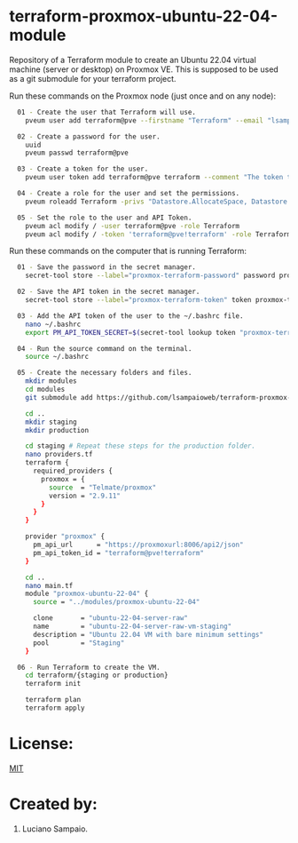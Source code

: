 # terraform-proxmox-ubuntu-22-04-module
Repository of a Terraform module to create an Ubuntu 22.04 virtual machine (server or desktop) on Proxmox VE. This is supposed to be used as a git submodule for your terraform project.

Run these commands on the Proxmox node (just once and on any node):
```bash
  01 - Create the user that Terraform will use.
    pveum user add terraform@pve --firstname "Terraform" --email "lsampaioweb@gmail.com" --comment "The user that Terraform will use."

  02 - Create a password for the user.
    uuid
    pveum passwd terraform@pve

  03 - Create a token for the user.
    pveum user token add terraform@pve terraform --comment "The token that Terraform will use."

  04 - Create a role for the user and set the permissions.
    pveum roleadd Terraform -privs "Datastore.AllocateSpace, Datastore.Audit, Group.Allocate, Pool.Audit, Pool.Allocate, Sys.Audit, Sys.Modify, VM.Allocate, VM.Audit, VM.Clone, VM.Config.CDROM, VM.Config.CPU, VM.Config.Cloudinit, VM.Config.Disk, VM.Config.HWType, VM.Config.Memory, VM.Config.Network, VM.Config.Options, VM.Console, VM.Monitor, VM.PowerMgmt" 

  05 - Set the role to the user and API Token.
    pveum acl modify / -user terraform@pve -role Terraform
    pveum acl modify / -token 'terraform@pve!terraform' -role Terraform
```

Run these commands on the computer that is running Terraform:

```bash
  01 - Save the password in the secret manager.
    secret-tool store --label="proxmox-terraform-password" password proxmox-terraform-password

  02 - Save the API token in the secret manager.
    secret-tool store --label="proxmox-terraform-token" token proxmox-terraform-token

  03 - Add the API token of the user to the ~/.bashrc file.
    nano ~/.bashrc
    export PM_API_TOKEN_SECRET=$(secret-tool lookup token "proxmox-terraform-token")

  04 - Run the source command on the terminal.
    source ~/.bashrc

  05 - Create the necessary folders and files.
    mkdir modules
    cd modules
    git submodule add https://github.com/lsampaioweb/terraform-proxmox-vm-module.git proxmox-ubuntu-22-04

    cd ..
    mkdir staging
    mkdir production

    cd staging # Repeat these steps for the production folder.
    nano providers.tf
    terraform {
      required_providers {
        proxmox = {
          source  = "Telmate/proxmox"
          version = "2.9.11"
        }
      }
    }

    provider "proxmox" {
      pm_api_url      = "https://proxmoxurl:8006/api2/json"
      pm_api_token_id = "terraform@pve!terraform"
    }

    cd ..
    nano main.tf
    module "proxmox-ubuntu-22-04" {
      source = "../modules/proxmox-ubuntu-22-04"

      clone       = "ubuntu-22-04-server-raw"
      name        = "ubuntu-22-04-server-raw-vm-staging"
      description = "Ubuntu 22.04 VM with bare minimum settings"
      pool        = "Staging"
    }

  06 - Run Terraform to create the VM.
    cd terraform/{staging or production}
    terraform init

    terraform plan
    terraform apply
```

# License:

[MIT](LICENSE "MIT License")

# Created by: 

1. Luciano Sampaio.
